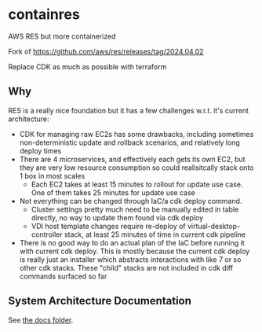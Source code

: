 # containres
AWS RES but more containerized

Fork of https://github.com/aws/res/releases/tag/2024.04.02

Replace CDK as much as possible with terraform

## Why

RES is a really nice foundation but it has a few challenges w.r.t. it's current architecture:
- CDK for managing raw EC2s has some drawbacks, including sometimes non-deterministic update and rollback scenarios, and relatively long deploy times
- There are 4 microservices, and effectively each gets its own EC2, but they are very low resource consumption so could realisitcally stack onto 1 box in most scales
  - Each EC2 takes at least 15 minutes to rollout for update use case. One of them takes 25 minutes for update use case
- Not everything can be changed through IaC/a cdk deploy command.
  - Cluster settings pretty much need to be manually edited in table directly, no way to update them found via cdk deploy
  - VDI host template changes require re-deploy of virtual-desktop-controller stack, at least 25 minutes of time in current cdk pipeline
- There is no good way to do an actual plan of the IaC before running it with current cdk deploy.  This is mostly because the current cdk deploy is really just an installer which abstracts interactions with like 7 or so other cdk stacks.  These "child" stacks are not included in cdk diff commands surfaced so far

## System Architecture Documentation

See [the docs folder](./docs/README.md).